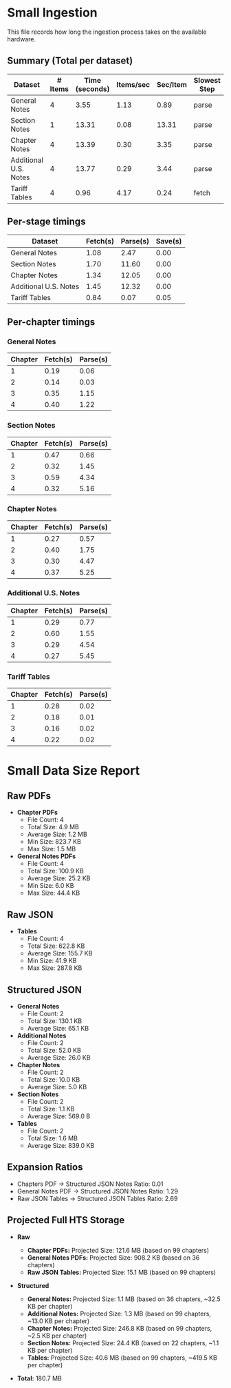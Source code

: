 # Small Ingestion

This file records how long the ingestion process takes on the available hardware.

## Summary (Total per dataset)

| Dataset              | # Items | Time (seconds) | Items/sec | Sec/Item | Slowest Step |
|----------------------|---------|----------------|-----------|----------|--------------|
| General Notes        |     4 |       3.55 |      1.13 |      0.89 | parse        |
| Section Notes        |     1 |      13.31 |      0.08 |     13.31 | parse        |
| Chapter Notes        |     4 |      13.39 |      0.30 |      3.35 | parse        |
| Additional U.S. Notes |     4 |      13.77 |      0.29 |      3.44 | parse        |
| Tariff Tables        |     4 |       0.96 |      4.17 |      0.24 | fetch        |

## Per-stage timings

| Dataset              | Fetch(s) | Parse(s) | Save(s) |
|----------------------|----------|----------|---------|
| General Notes        |     1.08 |     2.47 |    0.00 |
| Section Notes        |     1.70 |    11.60 |    0.00 |
| Chapter Notes        |     1.34 |    12.05 |    0.00 |
| Additional U.S. Notes |     1.45 |    12.32 |    0.00 |
| Tariff Tables        |     0.84 |     0.07 |    0.05 |

## Per-chapter timings

### General Notes

| Chapter | Fetch(s) | Parse(s) |
|---------|----------|----------|
|       1 |     0.19 |     0.06 |
|       2 |     0.14 |     0.03 |
|       3 |     0.35 |     1.15 |
|       4 |     0.40 |     1.22 |

### Section Notes

| Chapter | Fetch(s) | Parse(s) |
|---------|----------|----------|
|       1 |     0.47 |     0.66 |
|       2 |     0.32 |     1.45 |
|       3 |     0.59 |     4.34 |
|       4 |     0.32 |     5.16 |

### Chapter Notes

| Chapter | Fetch(s) | Parse(s) |
|---------|----------|----------|
|       1 |     0.27 |     0.57 |
|       2 |     0.40 |     1.75 |
|       3 |     0.30 |     4.47 |
|       4 |     0.37 |     5.25 |

### Additional U.S. Notes

| Chapter | Fetch(s) | Parse(s) |
|---------|----------|----------|
|       1 |     0.29 |     0.77 |
|       2 |     0.60 |     1.55 |
|       3 |     0.29 |     4.54 |
|       4 |     0.27 |     5.45 |

### Tariff Tables

| Chapter | Fetch(s) | Parse(s) |
|---------|----------|----------|
|       1 |     0.28 |     0.02 |
|       2 |     0.18 |     0.01 |
|       3 |     0.16 |     0.02 |
|       4 |     0.22 |     0.02 |

# Small Data Size Report

## Raw PDFs

- **Chapter PDFs**
  - File Count: 4
  - Total Size: 4.9 MB
  - Average Size: 1.2 MB
  - Min Size: 823.7 KB
  - Max Size: 1.5 MB
- **General Notes PDFs**
  - File Count: 4
  - Total Size: 100.9 KB
  - Average Size: 25.2 KB
  - Min Size: 6.0 KB
  - Max Size: 44.4 KB

## Raw JSON

- **Tables**
  - File Count: 4
  - Total Size: 622.8 KB
  - Average Size: 155.7 KB
  - Min Size: 41.9 KB
  - Max Size: 287.8 KB

## Structured JSON

- **General Notes**
  - File Count: 2
  - Total Size: 130.1 KB
  - Average Size: 65.1 KB
- **Additional Notes**
  - File Count: 2
  - Total Size: 52.0 KB
  - Average Size: 26.0 KB
- **Chapter Notes**
  - File Count: 2
  - Total Size: 10.0 KB
  - Average Size: 5.0 KB
- **Section Notes**
  - File Count: 2
  - Total Size: 1.1 KB
  - Average Size: 569.0 B
- **Tables**
  - File Count: 2
  - Total Size: 1.6 MB
  - Average Size: 839.0 KB

## Expansion Ratios

- Chapters PDF → Structured JSON Notes Ratio: 0.01
- General Notes PDF → Structured JSON Notes Ratio: 1.29
- Raw JSON Tables → Structured JSON Tables Ratio: 2.69

## Projected Full HTS Storage

- **Raw**
  - **Chapter PDFs:** Projected Size: 121.6 MB (based on 99 chapters)
  - **General Notes PDFs:** Projected Size: 908.2 KB (based on 36 chapters)
  - **Raw JSON Tables:** Projected Size: 15.1 MB (based on 99 chapters)

- **Structured**
  - **General Notes:** Projected Size: 1.1 MB (based on 36 chapters, ~32.5 KB per chapter)
  - **Additional Notes:** Projected Size: 1.3 MB (based on 99 chapters, ~13.0 KB per chapter)
  - **Chapter Notes:** Projected Size: 246.8 KB (based on 99 chapters, ~2.5 KB per chapter)
  - **Section Notes:** Projected Size: 24.4 KB (based on 22 chapters, ~1.1 KB per chapter)
  - **Tables:** Projected Size: 40.6 MB (based on 99 chapters, ~419.5 KB per chapter)

- **Total:** 180.7 MB